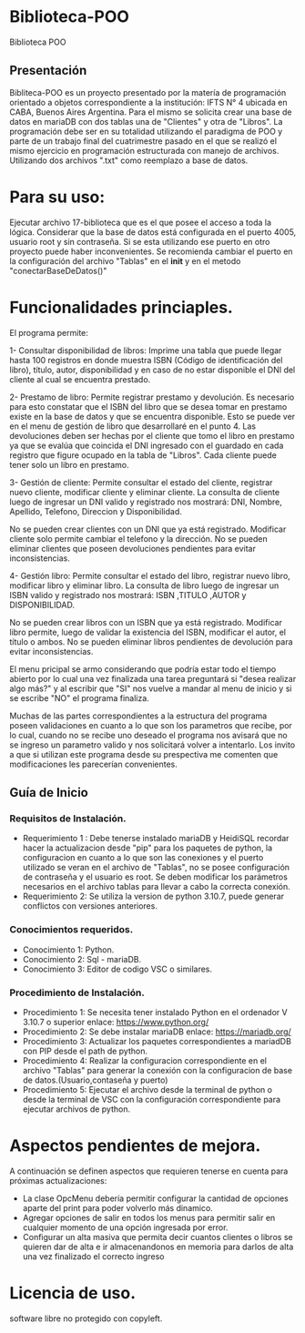 # Biblioteca-POO
Biblioteca POO

## Presentación
Bibliteca-POO es un proyecto presentado por la matería de programación orientado a objetos correspondiente a la institución: IFTS N° 4 ubicada en CABA, Buenos Aires Argentina.
Para el mismo se solicita crear una base de datos en mariaDB con dos tablas una de "Clientes" y otra de "Libros".
La programación debe ser en su totalidad utilizando el paradigma de POO y parte de un trabajo final del cuatrimestre pasado en el que se realizó el mismo ejercicio en programación estructurada con manejo de archivos. Utilizando dos archivos ".txt" como reemplazo  a base de datos.

# Para su uso:
Ejecutar archivo 17-biblioteca que es el que posee el acceso a toda la lógica.
Considerar que la base de datos está configurada en el puerto 4005, usuario root y sin contraseña. Si se esta utilizando ese puerto en otro proyecto puede haber inconvenientes. Se recomienda cambiar el puerto en la configuración del archivo "Tablas" en el __init__ y en el metodo "conectarBaseDeDatos()"

# Funcionalidades princiaples.
El programa permite:

1- Consultar disponibilidad de libros: Imprime una tabla que puede llegar hasta 100 registros en donde muestra ISBN (Código de identificación del libro), título, autor, disponibilidad y en caso de no estar disponible el DNI del cliente al cual se encuentra prestado.

2- Prestamo de libro: Permite registrar prestamo y devolución. Es necesario para esto constatar que el ISBN del libro que se desea tomar en prestamo existe en la base de datos y que se encuentra disponible. Esto se puede ver en el menu de gestión de libro que desarrollaré en el punto 4. Las devoluciones deben ser hechas por el cliente que tomo el libro en prestamo ya que se evalúa que coincida el DNI ingresado con el guardado en cada registro que figure ocupado en la tabla de "Libros".
Cada cliente puede tener solo un libro en prestamo.

3- Gestión de cliente: Permite consultar el estado del cliente, registrar nuevo cliente, modificar cliente y eliminar cliente.
La consulta de cliente luego de ingresar un DNI valido y registrado nos mostrará: DNI, Nombre, Apellido, Telefono, Direccion y Disponibilidad.
                      
No se pueden crear clientes con un DNI que ya está registrado.
Modificar cliente solo permite cambiar el telefono y la dirección.
No se pueden eliminar clientes que poseen devoluciones pendientes para evitar inconsistencias.
  
4- Gestión libro: Permite consultar el estado del libro, registrar nuevo libro, modificar libro y eliminar libro.
La consulta de libro luego de ingresar un ISBN valido y registrado nos mostrará: ISBN ,TITULO ,AUTOR y DISPONIBILIDAD.

No se pueden crear libros con un ISBN que ya está registrado.
Modificar libro permite, luego de validar la existencia del ISBN, modificar el autor, el título o ambos.
No se pueden eliminar libros pendientes de devolución para evitar inconsistencias.

El menu pricipal se armo considerando que podría estar todo el tiempo abierto por lo cual una vez finalizada una tarea preguntará si "desea realizar algo más?" y al escribir que "SI" nos vuelve a mandar al menu de inicio y si se escribe "NO" el programa finaliza.
  
Muchas de las partes correspondientes a la estructura del programa poseen validaciones en cuanto a lo que son los parametros que recibe, por lo cual, cuando no se recibe uno deseado el programa nos avisará que no se ingreso un parametro valido y nos solicitará volver a intentarlo. Los invito a que si utilizan este programa desde su prespectiva me comenten que modificaciones les parecerían convenientes.


## Guía de Inicio
### Requisitos de Instalación.
- Requerimiento 1 : Debe tenerse instalado mariaDB y HeidiSQL recordar hacer la actualizacion desde "pip" para los paquetes de python, la configuracion en cuanto a lo que son las conexiones y el puerto utilizado se veran en el archivo de "Tablas", no se posee configuración de contraseña y el usuario es root. Se deben modificar los parámetros necesarios en el archivo tablas para llevar a cabo la correcta conexión.
- Requerimiento 2: Se utiliza la version de python 3.10.7, puede generar conflictos con versiones anteriores.

### Conocimientos requeridos.
- Conocimiento 1: Python.
- Conocimiento 2: Sql - mariaDB.
- Conocimiento 3: Editor de codigo VSC o similares.

### Procedimiento de Instalación.
- Procedimiento 1: Se necesita tener instalado Python en el ordenador V 3.10.7 o superior enlace: https://www.python.org/
- Procedimiento 2: Se debe instalar mariaDB enlace: https://mariadb.org/
- Procedimiento 3: Actualizar los paquetes correspondientes a mariadDB con PIP desde el path de python.
- Procedimiento 4: Realizar la configuracion correspondiente en el archivo "Tablas" para generar la conexión con la configuracion de base de datos.(Usuario,contaseña y puerto)
- Procedimiento 5: Ejecutar el archivo desde la terminal de python o desde la terminal de VSC con la configuración correspondiente para ejecutar archivos de python.


# Aspectos pendientes de mejora.
A continuación se definen aspectos que requieren tenerse en cuenta para próximas actualizaciones:
  - La clase OpcMenu debería permitir configurar la cantidad de opciones aparte del print para poder volverlo más dinamico.
  - Agregar opciones de salir en todos los menus para permitir salir en cualquier momento de una opción ingresada por error.
  - Configurar un alta masiva que permita decir cuantos clientes o libros se quieren dar de alta e ir almacenandonos en memoria para darlos de alta una vez finalizado el correcto ingreso
  
# Licencia de uso.
software libre no protegido con copyleft.
